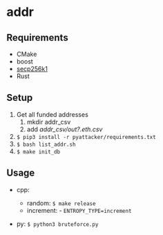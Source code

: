 # addr

## Requirements
* CMake
* boost
* [secp256k1](https://github.com/bitcoin-core/secp256k1)
* Rust

## Setup

1. Get all funded addresses
    1. mkdir addr_csv
    2. add *addr_csv/out?.eth.csv*
2. `$ pip3 install -r pyattacker/requirements.txt`
3. `$ bash list_addr.sh`
4. `$ make init_db`

## Usage

* cpp:
  * random: `$ make release`
  * increment: - `ENTROPY_TYPE=increment`

* py: `$ python3 bruteforce.py`
